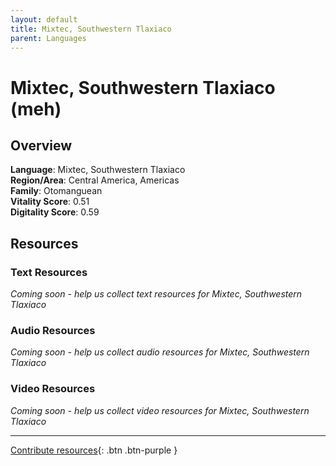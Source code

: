 ```yaml
---
layout: default
title: Mixtec, Southwestern Tlaxiaco
parent: Languages
---
```


# Mixtec, Southwestern Tlaxiaco (meh)

## Overview

**Language**: Mixtec, Southwestern Tlaxiaco  
**Region/Area**: Central America, Americas  
**Family**: Otomanguean  
**Vitality Score**: 0.51  
**Digitality Score**: 0.59  

## Resources

### Text Resources
*Coming soon - help us collect text resources for Mixtec, Southwestern Tlaxiaco*

### Audio Resources
*Coming soon - help us collect audio resources for Mixtec, Southwestern Tlaxiaco*

### Video Resources
*Coming soon - help us collect video resources for Mixtec, Southwestern Tlaxiaco*

---

[Contribute resources](https://fairtrain.github.io/){: .btn .btn-purple }

